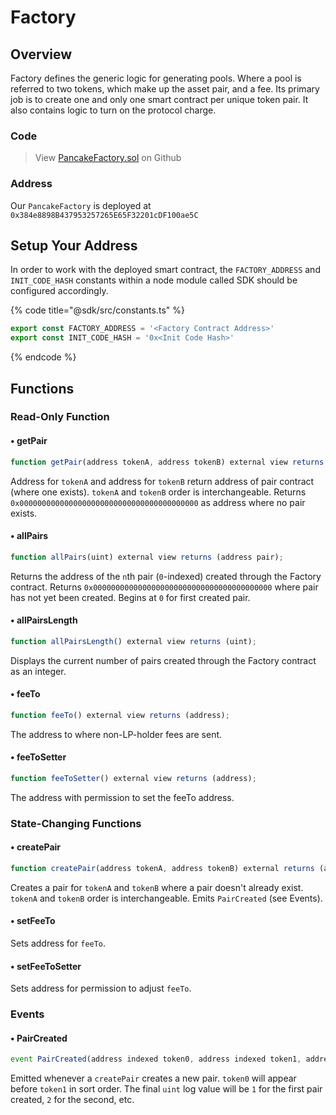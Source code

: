 # Factory

## Overview

Factory defines the generic logic for generating pools. Where a pool is referred to two tokens, which make up the asset pair, and a fee. Its primary job is to create one and only one smart contract per unique token pair. It also contains logic to turn on the protocol charge.

### Code

> View [PancakeFactory.sol](https://github.com/BBT-DeFi/BBT-Swap/blob/main/core/contracts/PancakeFactory.sol) on Github

### Address

Our `PancakeFactory` is deployed at `0x384e8898B437953257265E65F32201cDF100ae5C`

## Setup Your Address

In order to work with the deployed smart contract, the `FACTORY_ADDRESS` and `INIT_CODE_HASH` constants within a node module called SDK should be configured accordingly.

{% code title="@sdk/src/constants.ts" %}
```javascript
export const FACTORY_ADDRESS = '<Factory Contract Address>'
export const INIT_CODE_HASH = '0x<Init Code Hash>'
```
{% endcode %}

## Functions

### Read-Only Function

#### • getPair

```javascript
function getPair(address tokenA, address tokenB) external view returns (address pair);
```

Address for `tokenA` and address for `tokenB` return address of pair contract \(where one exists\). `tokenA` and `tokenB` order is interchangeable. Returns `0x0000000000000000000000000000000000000000` as address where no pair exists.

#### • allPairs

```javascript
function allPairs(uint) external view returns (address pair);
```

Returns the address of the `n`th pair \(`0`-indexed\) created through the Factory contract. Returns `0x0000000000000000000000000000000000000000` where pair has not yet been created. Begins at `0` for first created pair.

#### • allPairsLength

```javascript
function allPairsLength() external view returns (uint);
```

Displays the current number of pairs created through the Factory contract as an integer.

#### • feeTo

```javascript
function feeTo() external view returns (address);
```

The address to where non-LP-holder fees are sent.

#### • feeToSetter

```javascript
function feeToSetter() external view returns (address);
```

The address with permission to set the feeTo address.

### State-Changing Functions

#### • createPair

```javascript
function createPair(address tokenA, address tokenB) external returns (address pair);
```

Creates a pair for `tokenA` and `tokenB` where a pair doesn't already exist. `tokenA` and `tokenB` order is interchangeable. Emits `PairCreated` \(see Events\).

#### • setFeeTo

Sets address for `feeTo`.

#### • setFeeToSetter

Sets address for permission to adjust `feeTo`.

### Events

#### • PairCreated

```javascript
event PairCreated(address indexed token0, address indexed token1, address pair, uint);
```

Emitted whenever a `createPair` creates a new pair. `token0` will appear before `token1` in sort order. The final `uint` log value will be `1` for the first pair created, `2` for the second, etc.

